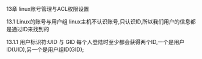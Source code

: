 13章   linux账号管理与ACL权限设置

13.1 Linux的账号与用户组
   linux主机不认识账号,只认识ID,所以我们用户的信息都是通过ID来找到的

   13.1.1 用户标识符:UID 与 GID
   每个人登陆时至少都会获得两个ID,一个是用户ID(UID),另一个是用户组ID(GID);
   
   
   
